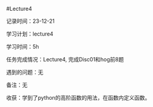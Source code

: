 #Lecture4

记录时间：23-12-21

学习计划：lecture4

学习时间：5h

任务完成情况：Lecture4, 完成Disc01和hog前8题

遇到的问题：无

备注：无

收获：学到了python的高阶函数的用法，在函数内定义函数。